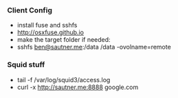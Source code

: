 ### Client Config

* install fuse and sshfs 
* http://osxfuse.github.io
* make the target folder if needed:
* sshfs ben@sautner.me:/data /data -ovolname=remote


### Squid stuff

* tail -f /var/log/squid3/access.log
* curl -x http://sautner.me:8888 google.com
